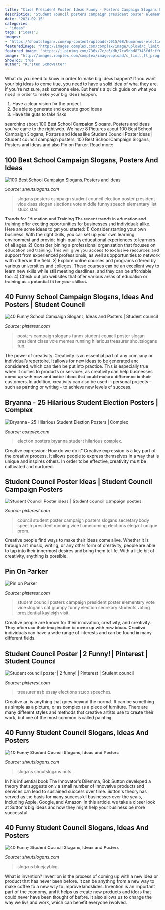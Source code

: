 ```yaml
---
title: "Class President Poster Ideas Funny - Posters Campaign Slogans Funny Student Council Poster Slogan President Class Vote Memes Running Hilarious Treasurer Shoutslogans Fun"
description: "Student council posters campaign president poster elementary vote vice slogans cat grumpy funny election secretary students voting presidential kayleigh visit"
date: "2023-02-15"
categories:
- "ideas"
tags: ["ideas"]
images:
- "https://shoutslogans.com/wp-content/uploads/2015/08/humorous-election-meme.gif"
featuredImage: "http://images.complex.com/complex/image/upload/c_limit,fl_progressive,q_80,w_680/dsvawvcmdtchcndyhiea.jpg"
featured_image: "https://i.pinimg.com/736x/7c/a5/db/7ca5dbd87343fdfcff696bca1b37097e--class-treasurer-poster-treasurer-campaign-posters.jpg"
image: "http://images.complex.com/complex/image/upload/c_limit,fl_progressive,q_80,w_680/dsvawvcmdtchcndyhiea.jpg"
ShowToc: true
author: "Kirsten Schowalter"
---
```



What do you need to know in order to make big ideas happen?
If you want your big ideas to come true, you need to have a solid idea of what they are. If you're not sure, ask someone else. But here's a quick guide on what you need in order to make your big ideas happen: 
1. Have a clear vision for the project 
2. Be able to generate and execute good ideas 
3. Have the guts to take risks 

	

		
searching about 100 Best School Campaign Slogans, Posters and Ideas you've came to the right web. We have 8 Pictures about 100 Best School Campaign Slogans, Posters and Ideas like Student Council Poster ideas | Student council campaign posters, 100 Best School Campaign Slogans, Posters and Ideas and also Pin on Parker. Read more:
		
    
## 100 Best School Campaign Slogans, Posters And Ideas

<img loading=lazy src="https://shoutslogans.com/wp-content/uploads/2016/08/school-elections-slogans-ideas.gif" onerror="this.onerror=null;this.src='https://tse4.mm.bing.net/th?id=OIP.oLu-rrGA5vDmKKAlKAIq_wAAAA&amp;pid=15.1';" alt="100 Best School Campaign Slogans, Posters and Ideas">

_Source: shoutslogans.com_

>slogans posters campaign student council election poster president vice class slogan elections vote middle funny speech elementary list stuco star. 

	

Trends for Education and Training
The recent trends in education and training offer exciting opportunities for businesses and individuals alike. Here are some ideas to get you started: 1) Consider starting your own business. With the right skills, you can set up your own learning environment and provide high-quality educational experiences to learners of all ages. 2) Consider joining a professional organization that focuses on education and training. This will give you access to exclusive resources and support from experienced professionals, as well as opportunities to network with others in the field. 3) Explore online courses and programs offered by various universities and colleges. These courses can be an excellent way to learn new skills while still meeting deadlines, and they can be affordable too. 4) Check out job websites that offer various areas of education or training as a potential fit for your skillset.

    
## 40 Funny School Campaign Slogans, Ideas And Posters | Student Council

<img loading=lazy src="https://i.pinimg.com/736x/7c/a5/db/7ca5dbd87343fdfcff696bca1b37097e--class-treasurer-poster-treasurer-campaign-posters.jpg" onerror="this.onerror=null;this.src='https://tse4.mm.bing.net/th?id=OIP.hE7UF4eQZPok9C9PDcALYQAAAA&amp;pid=15.1';" alt="40 Funny School Campaign Slogans, Ideas and Posters | Student council">

_Source: pinterest.com_

>posters campaign slogans funny student council poster slogan president class vote memes running hilarious treasurer shoutslogans fun. 

	

The power of creativity:
Creativity is an essential part of any company or individual’s repertoire. It allows for new ideas to be generated and considered, which can then be put into practice. This is especially true when it comes to products or services, as creativity can help businesses come up with new and better ideas that could make a difference to their customers. In addition, creativity can also be used in personal projects – such as painting or writing – to achieve new levels of success.

    
## Bryanna - 25 Hilarious Student Election Posters | Complex

<img loading=lazy src="http://images.complex.com/complex/image/upload/c_limit,fl_progressive,q_80,w_680/dsvawvcmdtchcndyhiea.jpg" onerror="this.onerror=null;this.src='https://tse2.mm.bing.net/th?id=OIP.6BMtwf9Nu26VIIFCjXqo1AHaEx&amp;pid=15.1';" alt="Bryanna - 25 Hilarious Student Election Posters | Complex">

_Source: complex.com_

>election posters bryanna student hilarious complex. 

	

Creative expression: How do we do it?
Creative expression is a key part of the creative process. It allows people to express themselves in a way that is unique and inspires others. In order to be effective, creativity must be cultivated and nurtured.

    
## Student Council Poster Ideas | Student Council Campaign Posters

<img loading=lazy src="https://i.pinimg.com/736x/db/6b/ce/db6bce96fd624055892619f0b4aa9241.jpg" onerror="this.onerror=null;this.src='https://tse4.mm.bing.net/th?id=OIP.m1BLQ_FestIiqFAKrTt7xgHaJ3&amp;pid=15.1';" alt="Student Council Poster ideas | Student council campaign posters">

_Source: pinterest.com_

>council student poster campaign posters slogans secretary body speech president running vice homecoming elections elegant unique prom. 

	

Creative people find ways to make their ideas come alive. Whether it is through art, music, writing, or any other form of creativity, people are able to tap into their innermost desires and bring them to life. With a little bit of creativity, anything is possible.

    
## Pin On Parker

<img loading=lazy src="https://i.pinimg.com/originals/18/59/37/185937d32d4a3c8999d6504d7036934a.jpg" onerror="this.onerror=null;this.src='https://tse4.mm.bing.net/th?id=OIP.6X3evuJVHCYK5pxKgBHPAgHaNJ&amp;pid=15.1';" alt="Pin on Parker">

_Source: pinterest.com_

>student council posters campaign president poster elementary vote vice slogans cat grumpy funny election secretary students voting presidential kayleigh visit. 

	

Creative people are known for their innovation, creativity, and creativity. They often use their imagination to come up with new ideas. Creative individuals can have a wide range of interests and can be found in many different fields.

    
## Student Council Poster | 2 Funny! | Pinterest | Student Council

<img loading=lazy src="https://i.pinimg.com/736x/15/29/f5/1529f5d04b5d54f4ef86ab153b8e09d1--student-council-ideas-student-council-posters-high-school.jpg" onerror="this.onerror=null;this.src='https://tse1.mm.bing.net/th?id=OIP.F6n61l7ZZKlux98z8VFcTQHaJ4&amp;pid=15.1';" alt="Student council poster | 2 funny! | Pinterest | Student council">

_Source: pinterest.com_

>treasurer asb essay elections stuco speeches. 

	

Creative art is anything that goes beyond the normal. It can be something as simple as a picture, or as complex as a piece of furniture. There are many different styles and methods that creative artists use to create their work, but one of the most common is called painting.

    
## 40 Funny Student Council Slogans, Ideas And Posters

<img loading=lazy src="https://shoutslogans.com/wp-content/uploads/2015/08/dont-be-nuts-vote-for-me.gif" onerror="this.onerror=null;this.src='https://tse4.mm.bing.net/th?id=OIP.jtw4_GIpMalSV5flchMN5wAAAA&amp;pid=15.1';" alt="40 Funny Student Council Slogans, Ideas and Posters">

_Source: shoutslogans.com_

>slogans shoutslogans nuts. 

	

In his influential book The Innovator's Dilemma, Bob Sutton developed a theory that suggests only a small number of innovative products and services can lead to sustained success over time. Sutton's theory has served as the basis for many successful businesses over the years, including Apple, Google, and Amazon. In this article, we take a closer look at Sutton's big ideas and how they might help your business be more successful.

    
## 40 Funny Student Council Slogans, Ideas And Posters

<img loading=lazy src="https://shoutslogans.com/wp-content/uploads/2015/08/humorous-election-meme.gif" onerror="this.onerror=null;this.src='https://tse4.mm.bing.net/th?id=OIP.1TvGNw-iMvvmYFOq5TGZ-QAAAA&amp;pid=15.1';" alt="40 Funny Student Council Slogans, Ideas and Posters">

_Source: shoutslogans.com_

>slogans bluejayblog. 

	

What is invention?
Invention is the process of coming up with a new idea or product that has never been before. It can be anything from a new way to make coffee to a new way to improve landslides. 
Invention is an important part of the economy, and it helps us create new products and ideas that could never have been thought of before. It also allows us to change the way we live and work, which can benefit everyone involved.

